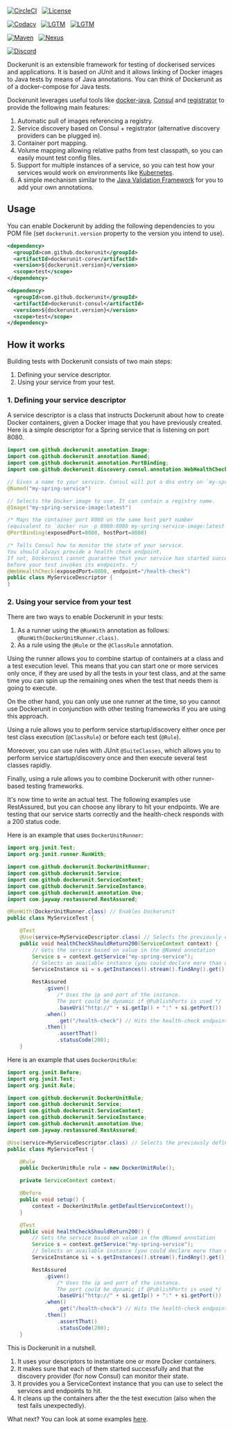 [![CircleCI](https://img.shields.io/circleci/build/gh/dockerunit/dockerunit-parent/master.svg?style=flat)](https://circleci.com/gh/dockerunit/dockerunit-parent/tree/master)
&nbsp;
[![License](https://img.shields.io/github/license/dockerunit/dockerunit-parent.svg?style=flat)](https://choosealicense.com/licenses/apache-2.0/)

[![Codacy](https://img.shields.io/codacy/grade/d5951aa9fa5448c0bb6706567eac4f5a.svg?style=flat&label=codacy)](https://www.codacy.com/app/dockerunit/dockerunit-parent)
&nbsp;
[![LGTM](https://img.shields.io/lgtm/grade/java/github/dockerunit/dockerunit-parent.svg?style=flat&label=lgtm)](https://lgtm.com/projects/g/dockerunit/dockerunit-parent/context:java)
&nbsp;
[![LGTM](https://img.shields.io/lgtm/alerts/github/dockerunit/dockerunit-parent.svg?style=flat)](https://lgtm.com/projects/g/dockerunit/dockerunit-parent/alerts)

[![Maven](https://img.shields.io/maven-central/v/com.github.dockerunit/dockerunit-parent.svg?style=flat)](https://search.maven.org/search?q=g:com.github.dockerunit%20AND%20a:dockerunit-parent&core=gav)
&nbsp;
[![Nexus](https://img.shields.io/nexus/s/https/oss.sonatype.org/com.github.dockerunit/dockerunit-parent.svg?style=flat)](https://oss.sonatype.org/index.html#nexus-search;gav~com.github.dockerunit~dockerunit-parent~~~)

[![Discord](https://img.shields.io/discord/587583543081959435.svg?style=flat)](https://discordapp.com/channels/587583543081959435/587583543081959437)

Dockerunit is an extensible framework for testing of dockerised services and
applications.
It is based on JUnit and it allows linking of Docker images to Java tests by
means of Java annotations.
You can think of Dockerunit as of a docker-compose for Java tests.

Dockerunit leverages useful tools like
[docker-java](https://github.com/docker-java/docker-java),
[Consul](https://www.consul.io/) and
[registrator](https://github.com/gliderlabs/registrator) to provide the
following main features:
1. Automatic pull of images referencing a registry.
2. Service discovery based on Consul + registrator (alternative discovery
providers can be plugged in).
3. Container port mapping.
4. Volume mapping allowing relative paths from test classpath, so you can
easily mount test config files.
5. Support for multiple instances of a service, so you can test how your
services would work on environments like [Kubernetes](https://kubernetes.io/).
6. A simple mechanism similar to the
[Java Validation Framework](https://jcp.org/en/jsr/detail?id=303) for you to
add your own annotations.

## Usage
You can enable Dockerunit by adding the following dependencies to you POM file
(set `dockerunit.version` property to the version you intend to use).
```xml
<dependency>
  <groupId>com.github.dockerunit</groupId>
  <artifactId>dockerunit-core</artifactId>
  <version>${dockerunit.version}</version>
  <scope>test</scope>
</dependency>

<dependency>
  <groupId>com.github.dockerunit</groupId>
  <artifactId>dockerunit-consul</artifactId>
  <version>${dockerunit.version}</version>
  <scope>test</scope>
</dependency>
```

## How it works
Building tests with Dockerunit consists of two main steps:
1. Defining your service descriptor.
2. Using your service from your test.

### 1. Defining your service descriptor
A service descriptor is a class that instructs Dockerunit about how to create
Docker containers, given a Docker image that you have previously created.
Here is a simple descriptor for a Spring service that is listening on port 8080.

```java
import com.github.dockerunit.annotation.Image;
import com.github.dockerunit.annotation.Named;
import com.github.dockerunit.annotation.PortBinding;
import com.github.dockerunit.discovery.consul.annotation.WebHealthCheck;

// Gives a name to your service. Consul will put a dns entry on `my-spring-service.service.consul`.
@Named("my-spring-service")

// Selects the Docker image to use. It can contain a registry name.
@Image("my-spring-service-image:latest")

/* Maps the container port 8080 on the same host port number
(equivalent to `docker run -p 8080:8080 my-spring-service-image:latest`) */
@PortBinding(exposedPort=8080, hostPort=8080)

/* Tells Consul how to monitor the state of your service.
You should always provide a health check endpoint.
If not, Dockerunit cannot guarantee that your service has started successfully,
before your test invokes its endpoints. */
@WebHealthCheck(exposedPort=8080, endpoint="/health-check")
public class MyServiceDescriptor {
}
```

### 2. Using your service from your test

There are two ways to enable Dockerunit in your tests:

1. As a runner using the `@RunWith` annotation as follows:
`@RunWith(DockerUnitRunner.class)`.
2. As a rule using the `@Rule` or the `@ClassRule` annotation.

Using the runner allows you to combine startup of containers at a class and a
test execution level.
This means that you can start one or more services only once, if they are used
by all the tests in your test class,
and at the same time you can spin up the remaining ones when the test that
needs them is going to execute.

On the other hand, you can only use one runner at the time, so you cannot use
Dockerunit in conjunction with other testing frameworks if you are using this
approach.

Using a rule allows you to perform service startup/discovery either once per
test class execution (`@ClassRule`) or before each test (`@Rule`).

Moreover, you can use rules with JUnit `@SuiteClasses`, which allows you to
perform service startup/discovery once and then execute several test classes
rapidly.

Finally, using a rule allows you to combine Dockerunit with other runner-based
testing frameworks.


It's now time to write an actual test.
The following examples use RestAssured, but you can choose any library to hit
your endpoints.
We are testing that our service starts correctly and the health-check responds
with a 200 status code.

Here is an example that uses `DockerUnitRunner`:
```java
import org.junit.Test;
import org.junit.runner.RunWith;

import com.github.dockerunit.DockerUnitRunner;
import com.github.dockerunit.Service;
import com.github.dockerunit.ServiceContext;
import com.github.dockerunit.ServiceInstance;
import com.github.dockerunit.annotation.Use;
import com.jayway.restassured.RestAssured;

@RunWith(DockerUnitRunner.class) // Enables Dockerunit
public class MyServiceTest {

	@Test
	@Use(service=MyServiceDescriptor.class) // Selects the previously defined descriptor
	public void healthCheckShouldReturn200(ServiceContext context) {
		// Gets the service based on value in the @Named annotation
		Service s = context.getService("my-spring-service");
		// Selects an available instance (you could declare more than one)
		ServiceInstance si = s.getInstances().stream().findAny().get();

		RestAssured
			.given()
				/* Uses the ip and port of the instance.
				The port could be dynamic if @PublishPorts is used */
				.baseUri("http://" + si.getIp() + ":" + si.getPort())
			.when()
				.get("/health-check") // Hits the health-check endpoint
			.then()
				.assertThat()
				.statusCode(200);
	}
```

Here is an example that uses `DockerUnitRule`:
```java
import org.junit.Before;
import org.junit.Test;
import org.junit.Rule;

import com.github.dockerunit.DockerUnitRule;
import com.github.dockerunit.Service;
import com.github.dockerunit.ServiceContext;
import com.github.dockerunit.ServiceInstance;
import com.github.dockerunit.annotation.Use;
import com.jayway.restassured.RestAssured;

@Use(service=MyServiceDescriptor.class) // Selects the previously defined descriptor
public class MyServiceTest {

	@Rule
	public DockerUnitRule rule = new DockerUnitRule();

	private ServiceContext context;

	@Before
	public void setup() {
		context = DockerUnitRule.getDefaultServiceContext();
	}

	@Test
	public void healthCheckShouldReturn200() {
		// Gets the service based on value in the @Named annotation
		Service s = context.getService("my-spring-service");
		// Selects an available instance (you could declare more than one)
		ServiceInstance si = s.getInstances().stream().findAny().get();

		RestAssured
			.given()
				/* Uses the ip and port of the instance.
				The port could be dynamic if @PublishPorts is used */
				.baseUri("http://" + si.getIp() + ":" + si.getPort())
			.when()
				.get("/health-check") // Hits the health-check endpoint
			.then()
				.assertThat()
				.statusCode(200);
	}
```

This is Dockerunit in a nutshell.
1. It uses your descriptors to instantiate one or more Docker containers.
2. It makes sure that each of them started successfully and that the discovery
provider (for now Consul) can monitor their state.
3. It provides you a ServiceContext instance that you can use to select the
services and endpoints to hit.
4. It cleans up the containers after the the test execution (also when the
test fails unexpectedly).

What next? You can look at some examples [here](https://github.com/dockerunit/examples).

